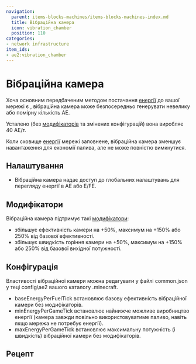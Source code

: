 ```yaml
---
navigation:
  parent: items-blocks-machines/items-blocks-machines-index.md
  title: Вібраційна камера
  icon: vibration_chamber
  position: 110
categories:
- network infrastructure
item_ids:
- ae2:vibration_chamber
---
```


# Вібраційна камера

<BlockImage id="vibration_chamber" p:active="true" scale="8" />

Хоча основним передбаченим методом постачання [енергії](../ae2-mechanics/energy.md) до вашої мережі є <ItemLink id="energy_acceptor" />, вібраційна камера може безпосередньо генерувати невелику або помірну кількість AE.

Усталено (без [модифікаторів](upgrade_cards.md) та змінених конфігурацій) вона виробляє 40 AE/т.

Коли сховище [енергії](../ae2-mechanics/energy.md) мережі заповнене, вібраційна камера зменшує навантаження для економії палива, але не може повністю вимкнутися.

## Налаштування

* Вібраційна камера надає доступ до глобальних налаштувань для перегляду енергії в AE або E/FE.

## Модифікатори

Вібраційна камера підтримує такі [модифікатори](upgrade_cards.md):

*   <ItemLink id="energy_card" /> збільшує ефективність камери на +50%, максимум на +150% або 250% від базової ефективності.
*   <ItemLink id="speed_card" /> збільшує швидкість горіння камери на +50%, максимум на +150% або 250% від базової вихідної потужності.

## Конфігурація

Властивості вібраційної камери можна редагувати у файлі common.json у теці config\ae2 вашого каталогу .minecraft\.

* baseEnergyPerFuelTick встановлює базову ефективність вібраційної камери без модифікаторів.
* minEnergyPerGameTick встановлює найнижче можливе виробництво енергії (камера завжди повільно використовуватиме паливо, навіть якщо мережа не потребує енергії).
* maxEnergyPerGameTick встановлює максимальну потужність (і швидкість) вібраційної камери без модифікаторів.

## Рецепт

<RecipeFor id="vibration_chamber" />
